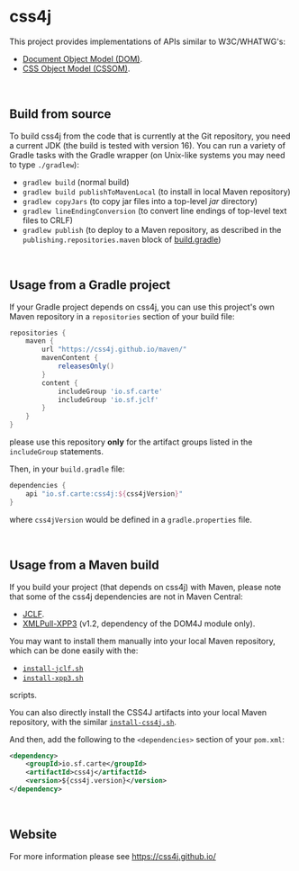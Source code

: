 # css4j

This project provides implementations of APIs similar to W3C/WHATWG's:

- [Document Object Model (DOM)](https://dom.spec.whatwg.org/).
- [CSS Object Model (CSSOM)](https://www.w3.org/TR/cssom-1/).

<br/>

## Build from source
To build css4j from the code that is currently at the Git repository, you need a current JDK (the build is tested with
version 16). You can run a variety of Gradle tasks with the Gradle wrapper (on Unix-like systems you may need to type `./gradlew`):

- `gradlew build` (normal build)
- `gradlew build publishToMavenLocal` (to install in local Maven repository)
- `gradlew copyJars` (to copy jar files into a top-level _jar_ directory)
- `gradlew lineEndingConversion` (to convert line endings of top-level text files to CRLF)
- `gradlew publish` (to deploy to a Maven repository, as described in the `publishing.repositories.maven` block of
[build.gradle](https://github.com/css4j/css4j/blob/master/build.gradle))

<br/>

## Usage from a Gradle project
If your Gradle project depends on css4j, you can use this project's own Maven repository in a `repositories` section of
your build file:
```groovy
repositories {
    maven {
        url "https://css4j.github.io/maven/"
        mavenContent {
            releasesOnly()
        }
        content {
            includeGroup 'io.sf.carte'
            includeGroup 'io.sf.jclf'
        }
    }
}
```
please use this repository **only** for the artifact groups listed in the `includeGroup` statements.

Then, in your `build.gradle` file:
```groovy
dependencies {
    api "io.sf.carte:css4j:${css4jVersion}"
}
```
where `css4jVersion` would be defined in a `gradle.properties` file.

<br/>

## Usage from a Maven build
If you build your project (that depends on css4j) with Maven, please note that some of the css4j dependencies are not in
Maven Central:
- [JCLF](https://sourceforge.net/projects/jclf/).
- [XMLPull-XPP3](https://github.com/xmlpull-xpp3/xmlpull-xpp3) (v1.2, dependency of the DOM4J module only).

You may want to install them manually into your local Maven repository, which can be done easily with the:

- [`install-jclf.sh`](https://raw.githubusercontent.com/css4j/css4j-dist/master/maven/install-jclf.sh)
- [`install-xpp3.sh`](https://raw.githubusercontent.com/css4j/css4j-dist/master/maven/install-xpp3.sh)

scripts.

You can also directly install the CSS4J artifacts into your local Maven repository, with the similar
[`install-css4j.sh`](https://raw.githubusercontent.com/css4j/css4j-dist/master/maven/install-css4j.sh).

And then, add the following to the `<dependencies>` section of your `pom.xml`:
```xml
<dependency>
    <groupId>io.sf.carte</groupId>
    <artifactId>css4j</artifactId>
    <version>${css4j.version}</version>
</dependency>
```

<br/>

## Website
For more information please see https://css4j.github.io/
